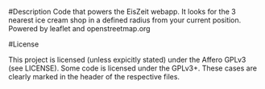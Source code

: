 #Description
Code that powers the EisZeit webapp. It looks for the 3 nearest ice cream shop in
a defined radius from your current position. Powered by leaflet and
openstreetmap.org

#License

This project is licensed (unless expicitly stated) under the Affero GPLv3 (see
LICENSE). Some
code is licensed under the GPLv3+. These cases are clearly marked in the header
of the respective files.
